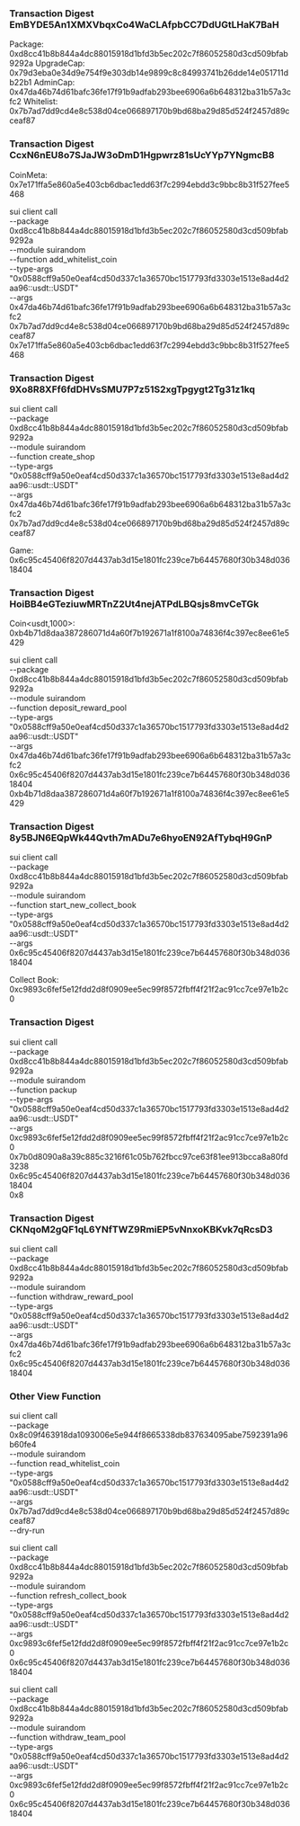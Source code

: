 ### Transaction Digest EmBYDE5An1XMXVbqxCo4WaCLAfpbCC7DdUGtLHaK7BaH

Package: 0xd8cc41b8b844a4dc88015918d1bfd3b5ec202c7f86052580d3cd509bfab9292a
UpgradeCap: 0x79d3eba0e34d9e754f9e303db14e9899c8c84993741b26dde14e051711db22b1
AdminCap: 0x47da46b74d61bafc36fe17f91b9adfab293bee6906a6b648312ba31b57a3cfc2
Whitelist: 0x7b7ad7dd9cd4e8c538d04ce066897170b9bd68ba29d85d524f2457d89cceaf87

### Transaction Digest CcxN6nEU8o7SJaJW3oDmD1Hgpwrz81sUcYYp7YNgmcB8

CoinMeta<usdt>: 0x7e171ffa5e860a5e403cb6dbac1edd63f7c2994ebdd3c9bbc8b31f527fee5468

sui client call \
--package 0xd8cc41b8b844a4dc88015918d1bfd3b5ec202c7f86052580d3cd509bfab9292a \
--module suirandom \
--function add_whitelist_coin \
--type-args "0x0588cff9a50e0eaf4cd50d337c1a36570bc1517793fd3303e1513e8ad4d2aa96::usdt::USDT" \
--args \
0x47da46b74d61bafc36fe17f91b9adfab293bee6906a6b648312ba31b57a3cfc2 \
0x7b7ad7dd9cd4e8c538d04ce066897170b9bd68ba29d85d524f2457d89cceaf87 \
0x7e171ffa5e860a5e403cb6dbac1edd63f7c2994ebdd3c9bbc8b31f527fee5468

### Transaction Digest 9Xo8R8XFf6fdDHVsSMU7P7z51S2xgTpgygt2Tg31z1kq

sui client call \
--package 0xd8cc41b8b844a4dc88015918d1bfd3b5ec202c7f86052580d3cd509bfab9292a \
--module suirandom \
--function create_shop \
--type-args "0x0588cff9a50e0eaf4cd50d337c1a36570bc1517793fd3303e1513e8ad4d2aa96::usdt::USDT" \
--args \
0x47da46b74d61bafc36fe17f91b9adfab293bee6906a6b648312ba31b57a3cfc2 \
0x7b7ad7dd9cd4e8c538d04ce066897170b9bd68ba29d85d524f2457d89cceaf87

Game: 0x6c95c45406f8207d4437ab3d15e1801fc239ce7b64457680f30b348d03618404

### Transaction Digest HoiBB4eGTeziuwMRTnZ2Ut4nejATPdLBQsjs8mvCeTGk

Coin<usdt,1000>: 0xb4b71d8daa387286071d4a60f7b192671a1f8100a74836f4c397ec8ee61e5429

sui client call \
--package 0xd8cc41b8b844a4dc88015918d1bfd3b5ec202c7f86052580d3cd509bfab9292a \
--module suirandom \
--function deposit_reward_pool \
--type-args "0x0588cff9a50e0eaf4cd50d337c1a36570bc1517793fd3303e1513e8ad4d2aa96::usdt::USDT" \
--args \
0x47da46b74d61bafc36fe17f91b9adfab293bee6906a6b648312ba31b57a3cfc2 \
0x6c95c45406f8207d4437ab3d15e1801fc239ce7b64457680f30b348d03618404 \
0xb4b71d8daa387286071d4a60f7b192671a1f8100a74836f4c397ec8ee61e5429

### Transaction Digest 8y5BJN6EQpWk44Qvth7mADu7e6hyoEN92AfTybqH9GnP

sui client call \
--package 0xd8cc41b8b844a4dc88015918d1bfd3b5ec202c7f86052580d3cd509bfab9292a \
--module suirandom \
--function start_new_collect_book \
--type-args "0x0588cff9a50e0eaf4cd50d337c1a36570bc1517793fd3303e1513e8ad4d2aa96::usdt::USDT" \
--args \
0x6c95c45406f8207d4437ab3d15e1801fc239ce7b64457680f30b348d03618404

Collect Book: 0xc9893c6fef5e12fdd2d8f0909ee5ec99f8572fbff4f21f2ac91cc7ce97e1b2c0

### Transaction Digest

sui client call \
--package 0xd8cc41b8b844a4dc88015918d1bfd3b5ec202c7f86052580d3cd509bfab9292a \
--module suirandom \
--function packup \
--type-args "0x0588cff9a50e0eaf4cd50d337c1a36570bc1517793fd3303e1513e8ad4d2aa96::usdt::USDT" \
--args \
0xc9893c6fef5e12fdd2d8f0909ee5ec99f8572fbff4f21f2ac91cc7ce97e1b2c0 \
0x7b0d8090a8a39c885c3216f61c05b762fbcc97ce63f81ee913bcca8a80fd3238 \
0x6c95c45406f8207d4437ab3d15e1801fc239ce7b64457680f30b348d03618404 \
0x8

### Transaction Digest CKNqoM2gQF1qL6YNfTWZ9RmiEP5vNnxoKBKvk7qRcsD3

sui client call \
--package 0xd8cc41b8b844a4dc88015918d1bfd3b5ec202c7f86052580d3cd509bfab9292a \
--module suirandom \
--function withdraw_reward_pool \
--type-args "0x0588cff9a50e0eaf4cd50d337c1a36570bc1517793fd3303e1513e8ad4d2aa96::usdt::USDT" \
--args \
0x47da46b74d61bafc36fe17f91b9adfab293bee6906a6b648312ba31b57a3cfc2 \
0x6c95c45406f8207d4437ab3d15e1801fc239ce7b64457680f30b348d03618404

### Other View Function

sui client call \
--package 0x8c09f463918da1093006e5e944f8665338db837634095abe7592391a96b60fe4 \
--module suirandom \
--function read_whitelist_coin \
--type-args "0x0588cff9a50e0eaf4cd50d337c1a36570bc1517793fd3303e1513e8ad4d2aa96::usdt::USDT" \
--args \
0x7b7ad7dd9cd4e8c538d04ce066897170b9bd68ba29d85d524f2457d89cceaf87 \
--dry-run



sui client call \
--package 0xd8cc41b8b844a4dc88015918d1bfd3b5ec202c7f86052580d3cd509bfab9292a \
--module suirandom \
--function refresh_collect_book \
--type-args "0x0588cff9a50e0eaf4cd50d337c1a36570bc1517793fd3303e1513e8ad4d2aa96::usdt::USDT" \
--args \
0xc9893c6fef5e12fdd2d8f0909ee5ec99f8572fbff4f21f2ac91cc7ce97e1b2c0 \
0x6c95c45406f8207d4437ab3d15e1801fc239ce7b64457680f30b348d03618404


sui client call \
--package 0xd8cc41b8b844a4dc88015918d1bfd3b5ec202c7f86052580d3cd509bfab9292a \
--module suirandom \
--function withdraw_team_pool \
--type-args "0x0588cff9a50e0eaf4cd50d337c1a36570bc1517793fd3303e1513e8ad4d2aa96::usdt::USDT" \
--args \
0xc9893c6fef5e12fdd2d8f0909ee5ec99f8572fbff4f21f2ac91cc7ce97e1b2c0 \
0x6c95c45406f8207d4437ab3d15e1801fc239ce7b64457680f30b348d03618404
